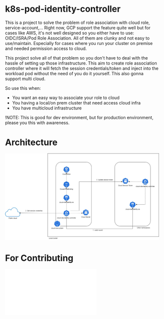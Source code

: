# k8s-pod-identity-controller

This is a project to solve the problem of role association with cloud role, service-account,... Right now, GCP support the feature quite well but for cases
like AWS, it's not well designed so you either have to use: OIDC/ISRA/Pod Role Association. All of them are clunky and not easy to use/maintain. Especially
for cases where you run your cluster on premise and needed permission access to cloud.

This project solve all of that problem so you don't have to deal with the hassle of setting up those infrastructure. This aim to create role association 
controller where it will fetch the session credentials/token and inject into the workload pod without the need of you do it yourself. This also gonna support
multi cloud.

So use this when:
- You want an easy way to associate your role to cloud
- You having a local/on prem cluster that need access cloud infra
- You have multicloud infrastructure

!NOTE:
    This is good for dev environment, but for production environment, please you this with awareness.

# Architecture
![Architecture Image](./docs/images/design.jpg)

# For Contributing
![Contributing](./CONTRIBUTING.md)
